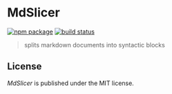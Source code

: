 # MdSlicer

[![npm package][npm-img]][npm-url]
[![build status][travis-img]][travis-url]

> splits markdown documents into syntactic blocks



## License

_MdSlicer_ is published under the MIT license.

[npm-url]: https://www.npmjs.com/package/mdslicer
[npm-img]: https://img.shields.io/npm/v/mdslicer.svg
[travis-img]: https://img.shields.io/travis/mastersign/mdslicer/master.svg
[travis-url]: https://travis-ci.org/mastersign/mdslicer
[Markdown]: https://daringfireball.net/projects/markdown/

